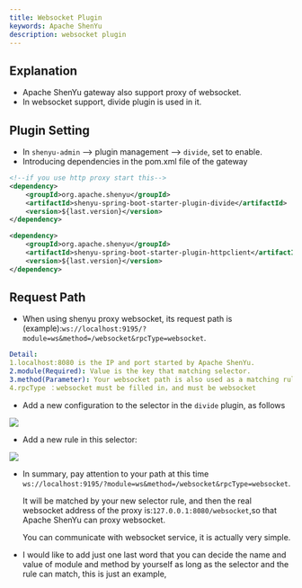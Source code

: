 ```yaml
---
title: Websocket Plugin
keywords: Apache ShenYu
description: websocket plugin
---
```


## Explanation

* Apache ShenYu gateway also support proxy of websocket.
* In websocket support, divide plugin is used in it.

## Plugin Setting

* In `shenyu-admin` --> plugin management --> ` divide `, set to enable.
* Introducing dependencies in the pom.xml file of the gateway

```xml
<!--if you use http proxy start this-->
<dependency>
    <groupId>org.apache.shenyu</groupId>
    <artifactId>shenyu-spring-boot-starter-plugin-divide</artifactId>
    <version>${last.version}</version>
</dependency>

<dependency>
    <groupId>org.apache.shenyu</groupId>
    <artifactId>shenyu-spring-boot-starter-plugin-httpclient</artifactId>
    <version>${last.version}</version>
</dependency>
```
## Request Path

* When using shenyu proxy websocket, its request path is (example):`ws://localhost:9195/?module=ws&method=/websocket&rpcType=websocket`.

```yaml
Detail:
1.localhost:8080 is the IP and port started by Apache ShenYu.
2.module(Required): Value is the key that matching selector.
3.method(Parameter): Your websocket path is also used as a matching rule.
4.rpcType ：websocket must be filled in，and must be websocket
```

* Add a new configuration to the selector in the `divide` plugin, as follows

![](https://yu199195.github.io/images/soul/websocket-selector.png)


* Add a new rule in this selector:

![](https://yu199195.github.io/images/soul/websocket-rule.png)


* In summary, pay attention to your path at this time `ws://localhost:9195/?module=ws&method=/websocket&rpcType=websocket`.

  It will be matched by your new selector rule, and then the real websocket address of the proxy is:`127.0.0.1:8080/websocket`,so that Apache ShenYu can proxy websocket.

  You can communicate with websocket service, it is actually very simple.

* I would like to add just one last word that you can decide the name and value of module and method by yourself as long as the selector and the rule can match, this is just an example,
